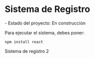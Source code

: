 <h1> Sistema de Registro </h1>
- Estado del proyecto: En construcción

Para ejecutar el sistema, debes poner:

```npm install react```

Sistema de registro 2
